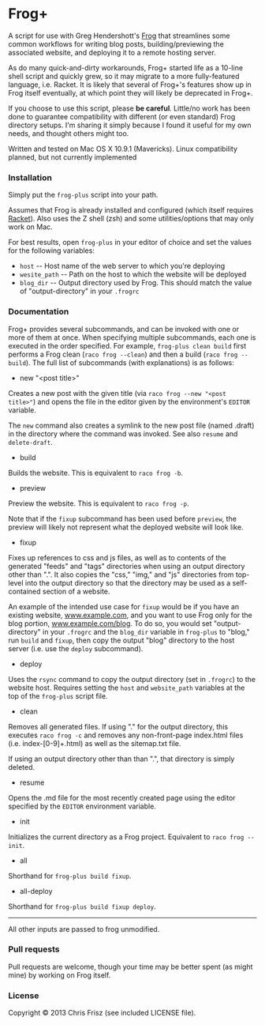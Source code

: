 # Frog+

A script for use with Greg Hendershott's
[Frog](https://github.com/greghendershott/frog) that streamlines
some common workflows for writing blog posts, building/previewing
the associated website, and deploying it to a remote hosting server.

As do many quick-and-dirty workarounds, Frog+ started life as a
10-line shell script and quickly grew, so it may migrate to a more
fully-featured language, i.e. Racket. It is likely that several of
Frog+'s features show up in Frog itself eventually, at which point
they will likely be deprecated in Frog+.

If you choose to use this script, please **be careful**. Little/no
work has been done to guarantee compatibility with different (or even
standard) Frog directory setups. I'm sharing it simply because I found
it useful for my own needs, and thought others might too.

Written and tested on Mac OS X 10.9.1 (Mavericks). Linux compatibility
planned, but not currently implemented


### Installation

Simply put the `frog-plus` script into your path.

Assumes that Frog is already installed and configured (which itself
requires [Racket](http://racket-lang.org)). Also uses the Z shell
(zsh) and some utilities/options that may only work on Mac.

For best results, open `frog-plus` in your editor of choice and set the
values for the following variables:

 * `host` -- Host name of the web server to which you're deploying
 * `wesite_path` -- Path on the host to which the website will be
   deployed
 * `blog_dir` -- Output directory used by Frog. This should match the
   value of "output-directory" in your `.frogrc`


### Documentation

Frog+ provides several subcommands, and can be invoked with one or
more of them at once. When specifying multiple subcommands, each
one is executed in the order specified. For example, `frog-plus clean
build` first performs a Frog clean (`raco frog --clean`) and then a
build (`raco frog --build`). The full list of subcommands (with
explanations) is as follows:

 * new "\<post title\>"

Creates a new post with the given title (via `raco frog --new "<post
title>"`) and opens the file in the editor given by the environment's
`EDITOR` variable.

The `new` command also creates a symlink to the new post file (named
.draft) in the directory where the command was invoked. See also
`resume` and `delete-draft`.

  * build

Builds the website. This is equivalent to `raco frog -b`.

  * preview

Preview the website. This is equivalent to `raco frog -p`.

Note that if the `fixup` subcommand has been used before `preview`,
the preview will likely not represent what the deployed website
will look like.

  * fixup

Fixes up references to css and js files, as well as to contents of the
generated "feeds" and "tags" directories when using an output directory
other than ".". It also copies the "css," "img," and "js" directories
from top-level into the output directory so that the directory may
be used as a self-contained section of a website. 

An example of the intended use case for `fixup` would be if you
have an existing website, www.example.com, and you want to use Frog only
for the blog portion, www.example.com/blog. To do so, you would set
"output-directory" in your `.frogrc` and the `blog_dir` variable in
`frog-plus` to "blog," run `build` and `fixup`, then copy the output
"blog" directory to the host server (i.e. use the `deploy` subcommand).

  * deploy

Uses the `rsync` command to copy the output directory (set in `.frogrc`)
to the website host. Requires setting the `host` and `website_path`
variables at the top of the `frog-plus` script file.

  * clean

Removes all generated files. If using "." for the output directory, this
executes `raco frog -c` and removes any non-front-page index.html files
(i.e. index-[0-9]+.html) as well as the sitemap.txt file.

If using an output directory other than than ".", that directory is
simply deleted.

  * resume

Opens the .md file for the most recently created page using the editor
specified by the `EDITOR` environment variable.

  * init

Initializes the current directory as a Frog project. Equivalent to `raco
frog --init`.

  * all

Shorthand for `frog-plus build fixup`.

  * all-deploy

Shorthand for `frog-plus build fixup deploy`.

- - -

All other inputs are passed to frog unmodified.


### Pull requests

Pull requests are welcome, though your time may be better spent (as
might mine) by working on Frog itself.


### License

Copyright © 2013 Chris Frisz (see included LICENSE file).
